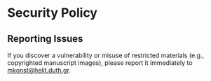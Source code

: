 # Security Policy

## Reporting Issues

If you discover a vulnerability or misuse of restricted materials (e.g., copyrighted manuscript images),
please report it immediately to mkonst@helit.duth.gr.
